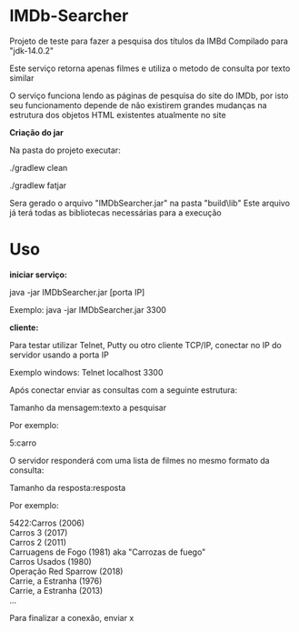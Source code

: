 <h1>IMDb-Searcher</h1>

Projeto de teste para fazer a pesquisa dos títulos da IMBd
Compilado para "jdk-14.0.2"

<p>Este serviço retorna apenas filmes e utiliza o metodo de consulta por texto similar</p> 
<p>O serviço funciona lendo as páginas de pesquisa do site do IMDb, por isto seu funcionamento depende de não existirem grandes mudanças na estrutura dos objetos HTML existentes atualmente no site</p>

<b>Criação do jar</b>

Na pasta do projeto executar:

./gradlew clean

./gradlew fatjar

Sera gerado o arquivo "IMDbSearcher.jar" na pasta "build\lib" Este arquivo já terá todas as bibliotecas necessárias para a execução



<h1>Uso</h1>

<b>iniciar serviço:</b>

java -jar IMDbSearcher.jar [porta IP]

Exemplo: java -jar IMDbSearcher.jar 3300

<b>cliente:</b>

Para testar utilizar Telnet, Putty ou otro cliente TCP/IP, conectar no IP do servidor usando a porta IP

Exemplo windows: Telnet localhost 3300

Após conectar enviar as consultas com a seguinte estrutura:

Tamanho da mensagem:texto a pesquisar

Por exemplo:

5:carro

O servidor responderá com uma lista de filmes no mesmo formato da consulta:

Tamanho da resposta:resposta

Por exemplo:

5422:Carros (2006)</br>
Carros 3 (2017)</br>
Carros 2 (2011)</br>
Carruagens de Fogo (1981) aka "Carrozas de fuego"</br>
Carros Usados (1980)</br>
Operação Red Sparrow (2018)</br>
Carrie, a Estranha (1976)</br>
Carrie, a Estranha (2013)</br>
...

Para finalizar a conexão, enviar x







